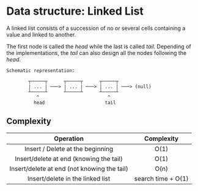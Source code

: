 # Data structure: Linked List

A linked list consists of a succession of no or several cells containing a value
and linked to another.  

The first node is called the _head_ while the last is called _tail_. Depending of
the implementations, the _tail_ can also design all the nodes following the
_head_.

```text
Schematic representation:

        ┬─────┬      ┬─────┬      ┬─────┬
        | ... | ───> | ... | ───> | ... | ───> (null)
        ┴─────┴      ┴─────┴      ┴─────┴
           ^                         ^
          head                      tail
```

## Complexity

| Operation                                   | Complexity               |
|:-------------------------------------------:|:------------------------:|
| Insert / Delete at the beginning            |           O(1)           |
| Insert/delete at end (knowing the tail)     |           O(1)           |
| Insert/delete at end (not knowing the tail) |           O(n)           |
| Insert/delete in the linked list            |    search time + O(1)    |
